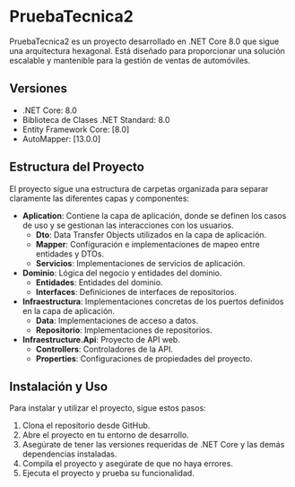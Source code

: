 # PruebaTecnica2

PruebaTecnica2 es un proyecto desarrollado en .NET Core 8.0 que sigue una arquitectura hexagonal. Está diseñado para proporcionar una solución escalable y mantenible para la gestión de ventas de automóviles.

## Versiones

- .NET Core: 8.0
- Biblioteca de Clases .NET Standard: 8.0
- Entity Framework Core: [8.0]
- AutoMapper: [13.0.0]

## Estructura del Proyecto

El proyecto sigue una estructura de carpetas organizada para separar claramente las diferentes capas y componentes:

- **Aplication**: Contiene la capa de aplicación, donde se definen los casos de uso y se gestionan las interacciones con los usuarios.
  - **Dto**: Data Transfer Objects utilizados en la capa de aplicación.
  - **Mapper**: Configuración e implementaciones de mapeo entre entidades y DTOs.
  - **Servicios**: Implementaciones de servicios de aplicación.
- **Dominio**: Lógica del negocio y entidades del dominio.
  - **Entidades**: Entidades del dominio.
  - **Interfaces**: Definiciones de interfaces de repositorios.
- **Infraestructura**: Implementaciones concretas de los puertos definidos en la capa de aplicación.
  - **Data**: Implementaciones de acceso a datos.
  - **Repositorio**: Implementaciones de repositorios.
- **Infraestructure.Api**: Proyecto de API web.
  - **Controllers**: Controladores de la API.
  - **Properties**: Configuraciones de propiedades del proyecto.
    
## Instalación y Uso

Para instalar y utilizar el proyecto, sigue estos pasos:

1. Clona el repositorio desde GitHub.
2. Abre el proyecto en tu entorno de desarrollo.
3. Asegúrate de tener las versiones requeridas de .NET Core y las demás dependencias instaladas.
4. Compila el proyecto y asegúrate de que no haya errores.
5. Ejecuta el proyecto y prueba su funcionalidad.

